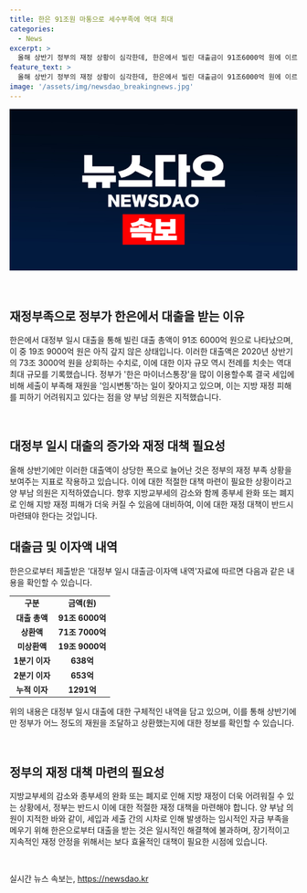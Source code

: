 ```yaml
---
title: 한은 91조원 마통으로 세수부족에 역대 최대
categories:
  - News
excerpt: >
  올해 상반기 정부의 재정 상황이 심각한데, 한은에서 빌린 대출금이 91조6000억 원에 이르고, 이 중 19조9000억 원이 아직 상환되지 않았다. 코로나19로 인한 영향으로 2020년 상반기 대출액을 넘어섰으며, 이에 따른 이자액도 최대치에 도달했다. 양부남 의원은 대정부 일시 대출을 통한 재원 임시변통이 과도한 세입 부족을 보여주며, 재정 대책 마련이 필요하다고 지적했다. 지방 재정에 대한 우려도 나왔다.
feature_text: >
  올해 상반기 정부의 재정 상황이 심각한데, 한은에서 빌린 대출금이 91조6000억 원에 이르고, 이 중 19조9000억 원이 아직 상환되지 않았다. 코로나19로 인한 영향으로 2020년 상반기 대출액을 넘어섰으며, 이에 따른 이자액도 최대치에 도달했다. 양부남 의원은 대정부 일시 대출을 통한 재원 임시변통이 과도한 세입 부족을 보여주며, 재정 대책 마련이 필요하다고 지적했다. 지방 재정에 대한 우려도 나왔다.
image: '/assets/img/newsdao_breakingnews.jpg'
---
```


<p><img src="/assets/img/newsdao_breakingnews.jpg" alt="implanttips 속보" /></p>

<p data-ke-size="size16">&nbsp;</p>

<h2 data-ke-size="size26">재정부족으로 정부가 한은에서 대출을 받는 이유</h2>

<p>한은에서 대정부 일시 대출을 통해 빌린 대출 총액이 91조 6000억 원으로 나타났으며, 이 중 19조 9000억 원은 아직 갚지 않은 상태입니다. 이러한 대출액은 2020년 상반기의 73조 3000억 원을 상회하는 수치로, 이에 대한 이자 규모 역시 전례를 치솟는 역대 최대 규모를 기록했습니다. 정부가 '한은 마이너스통장'을 많이 이용할수록 결국 세입에 비해 세출이 부족해 재원을 '임시변통'하는 일이 잦아지고 있으며, 이는 지방 재정 피해를 피하기 어려워지고 있다는 점을 양 부남 의원은 지적했습니다.</p>

<p data-ke-size="size16">&nbsp;</p>

<h2 data-ke-size="size26">대정부 일시 대출의 증가와 재정 대책 필요성</h2>

<p>올해 상반기에만 이러한 대출액이 상당한 폭으로 늘어난 것은 정부의 재정 부족 상황을 보여주는 지표로 작용하고 있습니다. 이에 대한 적절한 대책 마련이 필요한 상황이라고 양 부남 의원은 지적하였습니다. 향후 지방교부세의 감소와 함께 종부세 완화 또는 폐지로 인해 지방 재정 피해가 더욱 커질 수 있음에 대비하여, 이에 대한 재정 대책이 반드시 마련돼야 한다는 것입니다.</p>

<h2 data-ke-size="size26">대출금 및 이자액 내역</h2>

<p>한은으로부터 제출받은 '대정부 일시 대출금·이자액 내역'자료에 따르면 다음과 같은 내용을 확인할 수 있습니다. </p>

<table>
    <tr>
        <td style="text-align: center; height: 17px;"><b>구분</b></td>
        <td style="text-align: center; height: 17px;"><b>금액(원)</b></td>
    </tr>
    <tr>
        <td style="text-align: center; height: 17px;"><b>대출 총액</b></td>
        <td style="text-align: center; height: 17px;"><b>91조 6000억</b></td>
    </tr>
    <tr>
        <td style="text-align: center; height: 17px;"><b>상환액</b></td>
        <td style="text-align: center; height: 17px;"><b>71조 7000억</b></td>
    </tr>
    <tr>
        <td style="text-align: center; height: 17px;"><b>미상환액</b></td>
        <td style="text-align: center; height: 17px;"><b>19조 9000억</b></td>
    </tr>
    <tr>
        <td style="text-align: center; height: 17px;"><b>1분기 이자</b></td>
        <td style="text-align: center; height: 17px;"><b>638억</b></td>
    </tr>
    <tr>
        <td style="text-align: center; height: 17px;"><b>2분기 이자</b></td>
        <td style="text-align: center; height: 17px;"><b>653억</b></td>
    </tr>
    <tr>
        <td style="text-align: center; height: 17px;"><b>누적 이자</b></td>
        <td style="text-align: center; height: 17px;"><b>1291억</b></td>
    </tr>
</table>

<p>위의 내용은 대정부 일시 대출에 대한 구체적인 내역을 담고 있으며, 이를 통해 상반기에만 정부가 어느 정도의 재원을 조달하고 상환했는지에 대한 정보를 확인할 수 있습니다.</p>

<p data-ke-size="size16">&nbsp;</p>

<h2 data-ke-size="size26">정부의 재정 대책 마련의 필요성</h2>

<p>지방교부세의 감소와 종부세의 완화 또는 폐지로 인해 지방 재정이 더욱 어려워질 수 있는 상황에서, 정부는 반드시 이에 대한 적절한 재정 대책을 마련해야 합니다. 양 부남 의원이 지적한 바와 같이, 세입과 세출 간의 시차로 인해 발생하는 임시적인 자금 부족을 메우기 위해 한은으로부터 대출을 받는 것은 일시적인 해결책에 불과하며, 장기적이고 지속적인 재정 안정을 위해서는 보다 효율적인 대책이 필요한 시점에 있습니다.</p>

<p data-ke-size="size16">&nbsp;</p>
실시간 뉴스 속보는, <a href="https://newsdao.kr" rel="dofollow">https://newsdao.kr</a>


